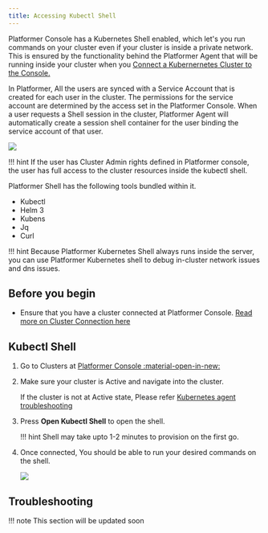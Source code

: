 ```yaml
---
title: Accessing Kubectl Shell
---
```


Platformer Console has a Kubernetes Shell enabled, which let's you run commands on your cluster even if your cluster is inside a private network. This is ensured by the functionality behind the Platformer Agent that will be running inside your cluster when you [Connect a Kubernernetes Cluster to the Console.](/user-guides/clusters/03-connecting-clusters/)

In Platformer, All the users are synced with a Service Account that is created for each user in the cluster. The permissions for the service account are determined by the access set in the Platformer Console. When a user requests a Shell session in the cluster, Platformer Agent will automatically create a session shell container for the user binding the service account of that user.

![](/assets/images//docs/shell-flow.svg)

!!! hint
    If the user has Cluster Admin rights defined in Platformer console, the user has full access to the cluster resources inside the kubectl shell.

Platformer Shell has the following tools bundled within it.

- Kubectl
- Helm 3
- Kubens
- Jq
- Curl

!!! hint
    Because Platformer Kubernetes Shell always runs inside the server, you can use Platformer Kubernetes shell to debug in-cluster network issues and dns issues.

## Before you begin

- Ensure that you have a cluster connected at Platformer Console. [Read more on Cluster Connection here](/user-guides/clusters/03-connecting-clusters/)

## Kubectl Shell

1. Go to Clusters at <a href="https://beta.console.platformer.com/clusters" target="_"> Platformer Console :material-open-in-new:</a>
2. Make sure your cluster is Active and navigate into the cluster. 
  
    If the cluster is not at Active state, Please refer [Kubernetes agent troubleshooting](user-guides/clusters/04-troubleshooting/)

3. Press **Open Kubectl Shell** to open the shell.

    !!! hint
        Shell may take upto 1-2 minutes to provision on the first go.

4. Once connected, You should be able to run your desired commands on the shell.
   
    ![](/assets/images//docs/shell-view.png)


## Troubleshooting

!!! note
    This section will be updated soon